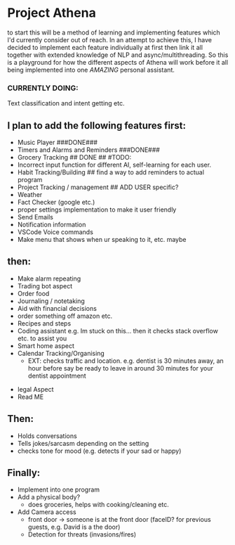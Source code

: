 # Project Athena

to start this will be a method of learning and implementing features which I'd currently consider out of reach. In an attempt to achieve this, I have decided to implement each feature individually at first then link it all together with extended knowledge of NLP and async/multithreading. So this is a playground for how the different aspects of Athena will work before it all being implemented into one *AMAZING* personal assistant.

### CURRENTLY DOING:
Text classification and intent getting etc.

## I plan to add the following features first:
- Music Player ###DONE###
- Timers and Alarms and Reminders ###DONE###
- Grocery Tracking ## DONE ##
#TODO:
- Incorrect input function for different AI, self-learning for each user.
- Habit Tracking/Building ## find a way to add reminders to actual program
- Project Tracking / management ## ADD USER specific?
- Weather  
- Fact Checker (google etc.)  
- proper settings implementation to make it user friendly  
- Send Emails  
- Notification information  
- VSCode Voice commands  
- Make menu that shows when ur speaking to it, etc. maybe 

## then:
- Make alarm repeating 
- Trading bot aspect 
- Order food
- Journaling / notetaking
- Aid with financial decisions
- order something off amazon etc.
- Recipes and steps
- Coding assistant e.g. Im stuck on this... then it checks stack overflow etc. to assist you
- Smart home aspect
- Calendar Tracking/Organising
    - EXT: checks traffic and location. e.g. dentist is 30 minutes away, an hour before say be ready to leave in around 30 minutes for your dentist appointment

* legal Aspect
* Read ME

## Then:
- Holds conversations
- Tells jokes/sarcasm depending on the setting
- checks tone for mood (e.g. detects if your sad or happy)

## Finally:
- Implement into one program
- Add a physical body?
    * does groceries, helps with cooking/cleaning etc.
- Add Camera access
    * front door -> someone is at the front door (faceID? for previous guests, e.g. David is a the door)
    * Detection for threats (invasions/fires)
    





